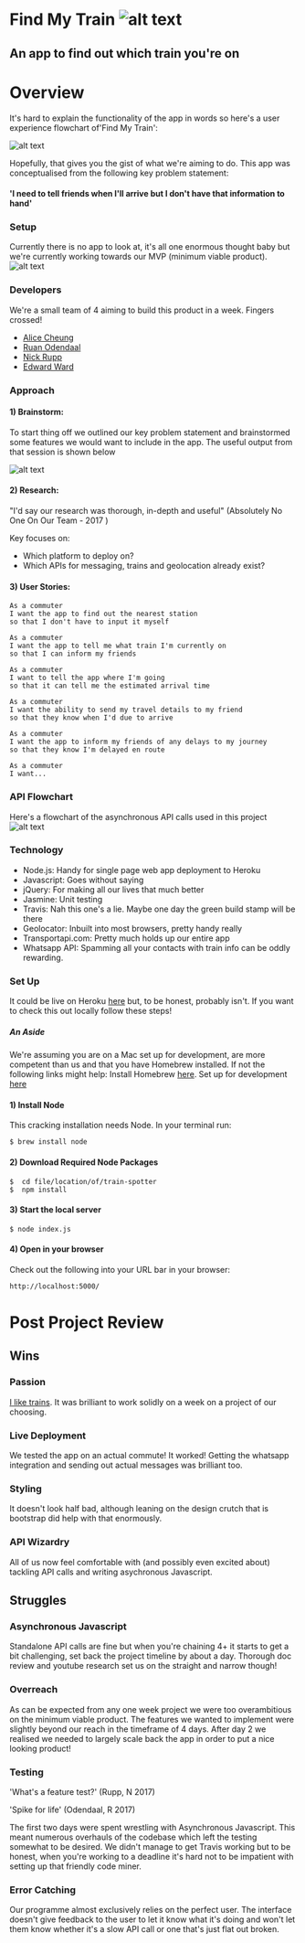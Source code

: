 # Find My Train ![alt text](https://travis-ci.org/whatsrupp/train-spotter.svg?branch=master 'travis build stamp')
## An app to find out which train you're on

# Overview
It's hard to explain the functionality of the app in words so here's a user experience flowchart of'Find My Train':

![alt text](/docs/images/flowchart.png 'mockup')

Hopefully, that gives you the gist of what we're aiming to do. This app was conceptualised from the following key problem statement:

#### 'I need to tell friends when I'll arrive but I don't have that information to hand'

### Setup
Currently there is no app to look at, it's all one enormous thought baby but we're currently working towards our MVP (minimum viable product).
![alt text](/docs/images/mvp.png 'mvp function list')

### Developers
We're a small team of 4 aiming to build this product in a week. Fingers crossed!

- [Alice Cheung](https://github.com/Alicespyglass)
- [Ruan Odendaal](https://github.com/ruanodendaal)
- [Nick Rupp](https://github.com/whatsrupp)
- [Edward Ward](https://github.com/edwardwardward)

### Approach
#### 1) Brainstorm:
To start thing off we outlined our key problem statement and brainstormed some features we would want to include in the app. The useful output from that session is shown below

![alt text](/docs/images/mindmap.png 'mindmap')

#### 2) Research:
"I'd say our research was thorough, in-depth and useful" (Absolutely No One On Our Team - 2017 )

Key focuses on:
- Which platform to deploy on?
- Which APIs for messaging, trains and geolocation already exist?

#### 3) User Stories:

```
As a commuter
I want the app to find out the nearest station
so that I don't have to input it myself
```
```
As a commuter
I want the app to tell me what train I'm currently on
so that I can inform my friends
```
```
As a commuter
I want to tell the app where I'm going
so that it can tell me the estimated arrival time
```
```
As a commuter
I want the ability to send my travel details to my friend
so that they know when I'd due to arrive
```
```
As a commuter
I want the app to inform my friends of any delays to my journey
so that they know I'm delayed en route
```
```
As a commuter
I want...
```
### API Flowchart
Here's a flowchart of the asynchronous API calls used in this project
![alt text](/docs/images/flowchartApis.png 'api flowchart')

### Technology
- Node.js: Handy for single page web app deployment to Heroku
- Javascript: Goes without saying
- jQuery: For making all our lives that much better
- Jasmine: Unit testing
- Travis: Nah this one's a lie. Maybe one day the green build stamp will be there
- Geolocator: Inbuilt into most browsers, pretty handy really
- Transportapi.com: Pretty much holds up our entire app
- Whatsapp API: Spamming all your contacts with train info can be oddly rewarding.


### Set Up
It could be live on Heroku [here](https://find-my-train.herokuapp.com/) but, to be honest, probably isn't. If you want to check this out locally follow these steps!
##### An Aside
We're assuming you are on a Mac set up for development, are more competent than us and that you have Homebrew installed. If not the following links might help:
Install Homebrew [here](https://brew.sh/).
Set up for development [here](http://www.preparetocode.io/)

#### 1) Install Node

This cracking installation needs Node.
In your terminal run:
```
$ brew install node
```

#### 2) Download Required Node Packages

```
$  cd file/location/of/train-spotter
$  npm install
```

#### 3) Start the local server
```
$ node index.js
```
#### 4) Open in your browser
Check out the following into your URL bar in your browser:
```
http://localhost:5000/
```

# Post Project Review
## Wins
### Passion
[I like trains](https://www.youtube.com/watch?v=hHkKJfcBXcw). It was brilliant to work solidly on a week on a project of our choosing.
### Live Deployment
We tested the app on an actual commute! It worked!
Getting the whatsapp integration and sending out actual messages was brilliant too.
### Styling
It doesn't look half bad, although leaning on the design crutch that is bootstrap did help with that enormously.
### API Wizardry
All of us now feel comfortable with (and possibly even excited about) tackling API calls and writing asychronous Javascript.
## Struggles
### Asynchronous Javascript
Standalone API calls are fine but when you're chaining 4+ it starts to get a bit challenging, set back the project timeline by about a day. Thorough doc review and youtube research set us on the straight and narrow though!
### Overreach
As can be expected from any one week project we were too overambitious on the minimum viable product. The features we wanted to implement were slightly beyond our reach in the timeframe of 4 days. After day 2 we realised we needed to largely scale back the app in order to put a nice looking product!
### Testing
'What's a feature test?'    (Rupp, N 2017)

'Spike for life'    (Odendaal, R 2017)

The first two days were spent wrestling with Asynchronous Javascript. This meant numerous overhauls of the codebase which left the testing somewhat to be desired. We didn't manage to get Travis working but to be honest, when you're working to a deadline it's hard not to be impatient with setting up that friendly code miner.
### Error Catching
Our programme almost exclusively relies on the perfect user. The interface doesn't give feedback to the user to let it know what it's doing and won't let them know whether it's a slow API call or one that's just flat out broken.
